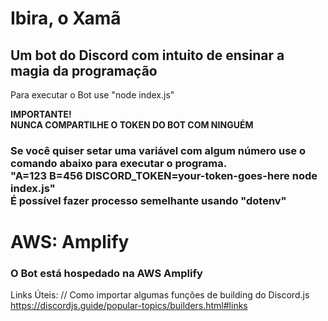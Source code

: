 <h1> Ibira, o Xamã</h1>
<h2> Um bot do Discord com intuito de ensinar a magia da programação</h2> 
<p>Para executar o Bot use 
"node index.js"</p>

<strong>IMPORTANTE!<br></strong>
<strong>NUNCA COMPARTILHE O TOKEN DO BOT COM NINGUÉM</strong>

<h3>Se você quiser setar uma variável com algum número use o comando abaixo para executar o programa.<br>
 "A=123 B=456 DISCORD_TOKEN=your-token-goes-here node index.js"<br>
É possível fazer processo semelhante usando "dotenv"<br>
</h3>

<h1> AWS: Amplify </h1>
<h3> O Bot está hospedado na AWS Amplify</h3>


Links Úteis:
// Como importar algumas funções de building do Discord.js
https://discordjs.guide/popular-topics/builders.html#links

